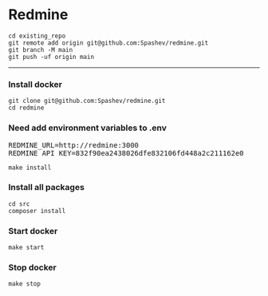# Redmine


```
cd existing_repo
git remote add origin git@github.com:Spashev/redmine.git
git branch -M main
git push -uf origin main
```

***

### Install docker
```
git clone git@github.com:Spashev/redmine.git
cd redmine
```

### Need add environment variables to .env 
<pre>
REDMINE_URL=http://redmine:3000
REDMINE_API_KEY=832f90ea2438026dfe832106fd448a2c211162e0
</pre>

```
make install
```
### Install all packages
```
cd src
composer install
```
### Start docker
```
make start
```
### Stop docker
```
make stop
```